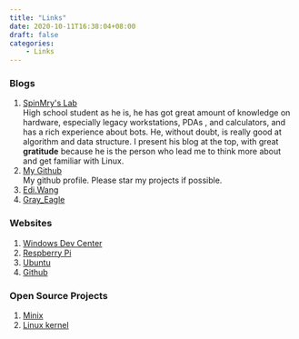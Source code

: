 ```yaml
---
title: "Links"
date: 2020-10-11T16:38:04+08:00
draft: false
categories:
    - Links
---
```


### Blogs

1. [SpinMry's Lab](https://blog.spinmry.moe/)  
	High school student as he is, he has got great amount of knowledge on hardware, especially legacy workstations, PDAs , and calculators, and has a rich experience about bots. He, without doubt, is really good at algorithm and data structure. I present his blog at the top, with great **gratitude** because he is the person who lead me to think more about and get familiar with Linux.
2. [My Github](https://github.com/SmartPolarBear)  
	My github profile. Please star my projects if possible.
3. [Edi.Wang](http://edi.wang/)  
4. [Gray_Eagle](https://space.bilibili.com/205973822)  

### Websites
1. [Windows Dev Center](https://developer.microsoft.com/en-us/windows)
2. [Respberry Pi](https://www.raspberrypi.org/)
3. [Ubuntu](http://www.ubuntu.com/)  
4. [Github](https://github.com/)

### Open Source Projects
1. [Minix](https://github.com/minix3/minix)
2. [Linux kernel](https://github.com/torvalds/linux)
